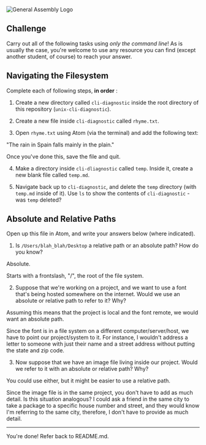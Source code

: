 ![General Assembly Logo](http://i.imgur.com/ke8USTq.png)

## Challenge

Carry out all of the following tasks using _only the command line_! As is usually the case, you're welcome to use any resource you can find (except another student, of course) to reach your answer.

## Navigating the Filesystem

Complete each of following steps, **in order** :

1. Create a new directory called `cli-diagnostic` inside the root directory of this repository (`unix-cli-diagnostic`).

2. Create a new file inside `cli-diagnostic` called `rhyme.txt`.

3. Open `rhyme.txt` using Atom (via the terminal) and add the following text:

 "The rain in Spain falls mainly in the plain."

 Once you've done this, save the file and quit.

4. Make a directory inside `cli-dliagnostic` called `temp`. Inside it, create a new blank file called `temp.md`.

5. Navigate back up to `cli-diagnostic`, and delete the `temp` directory (with `temp.md` inside of it).
Use `ls` to show the contents of `cli-diagnostic` - was `temp` deleted?

## Absolute and Relative Paths

Open up this file in Atom, and write your answers below (where indicated).

1. Is `/Users/blah_blah/Desktop` a relative path or an absolute path? How do you know?

Absolute.

Starts with a frontslash, "/", the root of the file system.

2. Suppose that we're working on a project, and we want to use a font that's being hosted somewhere on the internet. Would we use an absolute or relative path to refer to it? Why?

Assuming this means that the project is local and the font remote, we would want an absolute path.

Since the font is in a file system on a different computer/server/host, we have to point our project/system to it.
For instance, I wouldn't address a letter to someone with just their name and a street address without
putting the state and zip code.

3. Now suppose that we have an image file living inside our project. Would we refer to it with an absolute or relative path? Why?

You could use either, but it might be easier to use a relative path.

Since the image file is in the same project, you don't have to add as much detail.
Is this situation analogous? I could ask a friend in the same city to take a package to a specific house number and street, and they would know I'm referring to the same city, therefore, I don't have to provide as much detail.

<hr>

You're done! Refer back to README.md.
